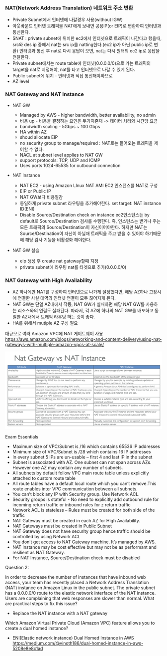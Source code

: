 ### NAT(Network Address Translation) 네트워크 주소 변환
- Private Subnet에서 인터넷에 나갈경우 사용(without IGW)
- 아웃바운드 인터넷 트래픽을 NAT에게 보내면 공용IP(or EIP)로 변환하여 인터넷과 통신한다.
- SNAT 
  : private subnet에 위치한 ec2에서 인터넷으로 트래픽이 나간다고 했을때, src와 des ip 중에서 nat는 src ip를 natting한다.(ec2 ip가 아닌 public ip로 변환) 인터넷과 통신 후 nat로 다시 응답이 오면, nat는 다시 원래의 ec2 ip로 응답을 전달한다.
- Private subnet에서는 route table에 인터닛(0.0.0.0/0)으로 가는 트래픽의 target을 nat로 지정해야, nat를 타고 인터넷으로 나갈 수 있게 된다.
- Public subnet에 위치 - 인터넷과 직접 통신해야하므로
- AZ level

### NAT Gateway and NAT Instance
- NAT GW
	- Managed by AWS - higher bandwidth, better availability, no admin
	- 비용 up - 비용을 결정하는 요인은 두가지존재 -> 데이터 처리와 시간당 요금
	- bandwidth  scaling - 5Gbps ~ 100 Gbps
	- HA within AZ
	- shoud allocate EIP 
	- no security group to manage/required : NAT로는 들어오는 트래픽을 제어할 수 없다.
	- NACL at subnet level applies to NAT GW
	- support protocols: TCP, UDP and ICMP
	- Uses ports 1024-65535 for outbound connection
- NAT Instance
	- NAT EC2 - using Amazon LInux NAT AMI
	  EC2 인스턴스를 NAT로 구성
	- EIP or Public IP
	- NAT GW보다 비용절감
	- 동일하게 private subnet 라우팅을 추가해야한다. set target: NAT instance ID(ENI)
	- Disable Source/Destination check on instance
	  ec2인스턴스는 by default로 Source/Destination 검사를 수행한다. 즉, 인스턴스는 받거나 주는 모든 트래픽의 Source/Destination이 자신이어야한다. 하지만 NAT는 Source/Destination이 자신이 아닐때 트래픽을 주고 받을 수 있어야 하기때문에 해당 검사 기능을 비활성화 해야한다.

- NAT GW 실습
	- eip 생성 후 create nat gateway할때 지정
	- private subnet에 라우팅 nat를 타겟으로 추가(0.0.0.0/0)

### NAT Gateway with High Availability
- AZ 하나에만 NAT를 구성하여 인터넷으로 나가게 설정했다면, 해당 AZ하나 고장시에 연결한 사설 대역의 인터넷 연결이 모두 끊어지게 된다.
- NAT GW는 단일 AZ내에서 작동, NAT GW가 실패하면 해당 NAT GW를 사용하는 리소스와의 연결도 실패된다.
  따라서, 각 AZ에 하나의 NAT GW를 배포하고 동일한 AZ내에서 트래픽 라우팅 하는 것이 좋다.
- HA를 위해서 mutiple AZ 구성 필요

대규모로 여러 Amazon VPC에 NAT 게이트웨이 사용
https://aws.amazon.com/blogs/networking-and-content-delivery/using-nat-gateways-with-multiple-amazon-vpcs-at-scale/

![600](images/Pasted%20image%2020241027193342.png)


Exam Essentials

- Maximum size of VPC/Subnet is /16 which contains 65536 IP addresses
- Minimum size of VPC/Subnet is /28 which contains 16 IP addresses
- In every subnet 5 IPs are un-usable – first 4 and last IP in the subnet
- Subnet is associated with AZ. One subnet can not span across AZs. However one AZ may contain any number of subnets.
- All subnets by default follow VPC main route table unless explicitly attached to custom route table
- All route tables have a default local route which you can’t remove.This route enables inter VPC communication between all subnets.
- You can’t block any IP with Security group. Use Network ACL.
- Security groups is stateful - No need to explicitly add outbound rule for incoming return traffic or inbound rules for z return traffic
- Network ACL is stateless – Rules must be created for both side of the traffic
- NAT Gateway must be created in each AZ for High Availability.
- NAT Gateways must be created in Public Subnet
- NAT Gateway does not have security group hence traffic should be controlled by using Network ACL
- You don’t get access to NAT Gateway machine. It’s managed by AWS.
- NAT Instance may be cost effective but may not be as performant and resilient as NAT Gateway.  
- For NAT Instance, Source/Destination check must be disabled


Question 2:

In order to decrease the number of instances that have inbound web access, your team has recently placed a Network Address Translation (NAT) instance on Amazon Linux in the public subnet. The private subnet has a 0.0.0.0/0 route to the elastic network interface of the NAT instance. Users are complaining that web responses are slower than normal. What are practical steps to fix this issue?

- Replace the NAT instance with a NAT gateway

Which Amazon Virtual Private Cloud (Amazon VPC) feature allows you to create a dual homed instance?
- ENI(Elastic network instance)
Dual Homed Instance in AWS
https://medium.com/@vinoth186/dual-homed-instance-in-aws-5208e8e8c1ad
